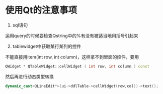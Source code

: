 # 使用Qt的注意事项

1. sql语句

运用query的时候要检查Qstring中的%有没有被适当地用括号引起来

2. tablewidget中获取某行某列的控件

不能直接用item(int row, int column)，这样拿不到里面的控件，要用

```c++
QWidget * QTableWidget::cellWidget ( int row, int column ) const
```

然后再进行动态类型转换

```c++
dynamic_cast<QLineEdit*>(ui->ddlTable->cellWidget(row,col))->text();
```

